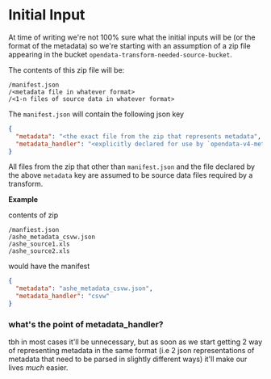# Initial Input

At time of writing we're not 100% sure what the initial inputs will be (or the format of the metadata) so we're starting with an assumption of a zip file appearing in the bucket `opendata-transform-needed-source-bucket`.

The contents of this zip file will be:

```
/manifest.json
/<metadata file in whatever format>
/<1-n files of source data in whatever format>
```

The `manifest.json` will contain the following json key

```json
{
  "metadata": "<the exact file from the zip that represents metadata",
  "metadata_handler": "<explicitly declared for use by `opendata-v4-metadata-parser`>" 
}
```

All files from the zip that other than `manifest.json` and the file declared by the above `metadata` key are assumed to be source data files required by a transform.

**Example**

contents of zip

```
/manfiest.json
/ashe_metadata_csvw.json
/ashe_source1.xls
/ashe_source2.xls
```

would have the manifest

```json
{
  "metadata": "ashe_metadata_csvw.json",
  "metadata_handler": "csvw" 
}
```

### what's the point of metadata_handler?

tbh in most cases it'll be unnecessary, but as soon as we start getting 2 way of representing metadata in the same format (i.e 2 json representations of metadata that need to be parsed in slightly different ways) it'll make our lives _much_ easier. 
